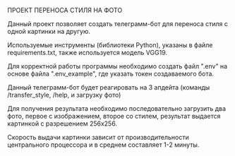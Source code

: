 ПРОЕКТ ПЕРЕНОСА СТИЛЯ НА ФОТО

Данный проект позволяет создать телеграмм-бот для переноса стиля с одной картинки на другую.

Используемые инструменты (библиотеки Python), указаны в файле requirements.txt, также используется модель VGG19.

Для корректной работы программы необходимо создать файл ".env" на основе файла ".env_example", где указать токен создаваемого бота.

Данный телеграмм-бот будет реагировать на 3 апдейта (команды /transfer_style, /help, и загрузку фото)

Для получения результата необходимо последовательно загрузить два фото, первое с изображением, второе со стилем, результат выдается картинкой с разрешением 256х256.

Скорость выдачи картинки зависит от производительности центрального процессора и в среднем составляет 1-2 минуты.
